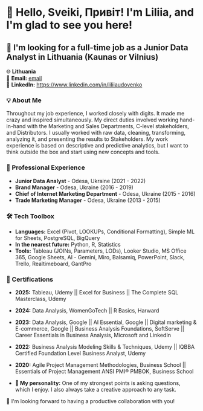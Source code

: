 # 👋 Hello, Sveiki, Привіт! I'm Liliia, and I'm glad to see you here!

## 🎯 I'm looking for a full-time job as a Junior Data Analyst in Lithuania (Kaunas or Vilnius)

🌐 **Lithuania**  
📧 **Email:** [email](mailto:li.udovenko@gmail.com)  
🔗 **LinkedIn:** https://www.linkedin.com/in/liliiaudovenko


### 💡 About Me 
Throughout my job experience, I worked closely with digits. It made me crazy and inspired simultaneously. 
My direct duties involved working hand-in-hand with the Marketing and Sales Departments, C-level stakeholders, and Distributors. I usually worked with raw data, cleaning, transforming, analyzing it, and presenting the results to Stakeholders. My work experience is based on descriptive and predictive analytics, but I want to think outside the box and start using new concepts and tools.


### 🌟 Professional Experience
- **Junior Data Analyst** - Odesa, Ukraine (2021 - 2022)
- **Brand Manager** - Odesa, Ukraine (2016 - 2019)
- **Chief of Internet Marketing Department** - Odesa, Ukraine (2015 - 2016)
- **Trade Marketing Manager** - Odesa, Ukraine (2013 - 2015)


### 🛠️ Tech Toolbox 
- **Languages:**  Excel (Pivot, LOOKUPs, Conditional Formatting), Simple ML for Sheets, PostgreSQL, BigQuery
- **In the nearest future:** Python, R, Statistics
- **Tools:** Tableau (JOINs, Parameters, LODs), Looker Studio, MS Office 365, Google Sheets, AI - Gemini, Miro, Balsamiq, PowerPoint, Slack, Trello, Realtimeboard, GantPro


### 📜 Certifications 
- **2025:** Tableau, Udemy || Excel for Business || The Complete SQL Masterclass, Udemy
- **2024:** Data Analysis, WomenGoTech || R Basics, Harward
- **2023:** Data Analysis, Google || AI Essential, Google || Digital marketing & E-commerce, Google || Business Analysis Foundations, SoftServe || Career Essentials in Business Analysis, Microsoft and LinkedIn
- **2022:** Business Analysis Modeling Skills & Techniques, Udemy || IQBBA Certified Foundation Level Business Analyst, Udemy
- **2020:** Agile Project Management Methodologies, Business School || Essentials of Project Management ANSI PMI® PMBOK, Business School


- **🐝 My personality:** One of my strongest points is asking questions, which I enjoy. I also always take a creative approach to any task.


🔗 I'm looking forward to having a productive collaboration with you!
